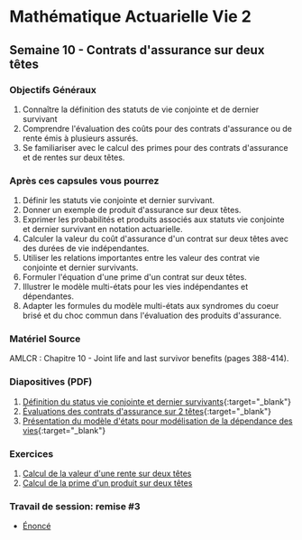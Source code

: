 # Mathématique Actuarielle Vie 2 

## Semaine 10 - Contrats d'assurance sur deux têtes

### Objectifs Généraux
1. Connaître la définition des statuts de vie conjointe et de dernier survivant 
2. Comprendre l'évaluation des coûts pour des contrats d'assurance ou de rente émis à plusieurs assurés.
3. Se familiariser avec le calcul des primes pour des contrats d'assurance et de rentes sur deux têtes.


### Après ces capsules vous pourrez
1. Définir les statuts vie conjointe et dernier survivant.
2. Donner un exemple de produit d'assurance sur deux têtes.
3. Exprimer les probabilités et produits associés aux statuts vie conjointe et dernier survivant en notation actuarielle.
4. Calculer la valeur du coût d'assurance d'un contrat sur deux têtes avec des durées de vie indépendantes.
5. Utiliser les relations importantes entre les valeur des contrat vie conjointe et dernier survivants.
6. Formuler l'équation d'une prime d'un contrat sur deux têtes.
7. Illustrer le modèle multi-états pour les vies indépendantes et dépendantes. 
8. Adapter les formules du modèle multi-états aux syndromes du coeur brisé et du choc commun dans l'évaluation des produits d'assurance.

### Matériel Source
AMLCR : Chapitre 10 - Joint life and last survivor benefits (pages 388-414).

### Diapositives (PDF)

1. [Définition du status vie conjointe et dernier survivants](./diapositives/chap8-jlls.pdf){:target="_blank"}
2. [Évaluations des contrats d'assurance sur 2 têtes](./diapositives/chap8-evaluation.pdf){:target="_blank"}
3. [Présentation du modèle d'états pour modélisation de la dépendance des vies](./diapositives/chap8-mme.pdf){:target="_blank"}

### Exercices

1. [Calcul de la valeur d'une rente sur deux têtes](notebook/exemple_10_1.ipynb)
2. [Calcul de la prime d'un produit sur deux têtes](notebook/exemple_10_2.ipynb)

### Travail de session: remise #3
- [Énoncé](remise3.md)